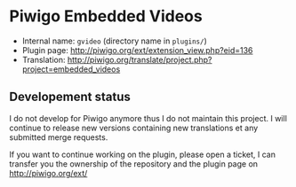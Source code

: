 # Piwigo Embedded Videos

* Internal name: `gvideo` (directory name in `plugins/`)
* Plugin page: http://piwigo.org/ext/extension_view.php?eid=136
* Translation: http://piwigo.org/translate/project.php?project=embedded_videos

## Developement status

I do not develop for Piwigo anymore thus I do not maintain this project. I will continue to release new versions containing new translations et any submitted merge requests.

If you want to continue working on the plugin, please open a ticket, I can transfer you the ownership of the repository and the plugin page on http://piwigo.org/ext/